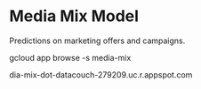 # Media Mix Model
Predictions on marketing offers and campaigns.

gcloud app browse -s media-mix

dia-mix-dot-datacouch-279209.uc.r.appspot.com
